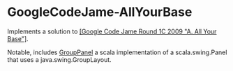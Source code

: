 GoogleCodeJame-AllYourBase
==========================

Implements a solution to 
[[Google Code Jame Round 1C 2009 "A. All Your Base"]](http://code.google.com/codejam/contest/189252/dashboard).

Notable, includes 
[GroupPanel](https://github.com/carlgieringer/GoogleCodeJame-AllYourBase/blob/master/src/main/scala/GroupPanel.scala) 
a scala implementation of a scala.swing.Panel that uses a java.swing.GroupLayout.
